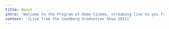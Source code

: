 ```yaml
---
title: About
intro: 'Welcome to the Program of Home Cinema, streaming live to you from the Sandberg Graduation Show 2021 at Het Hem. You can find out more about this project <a href="google.com">here</a>.'
context: '[Live from the Sandberg Graduation Show 2021]'
---
```


